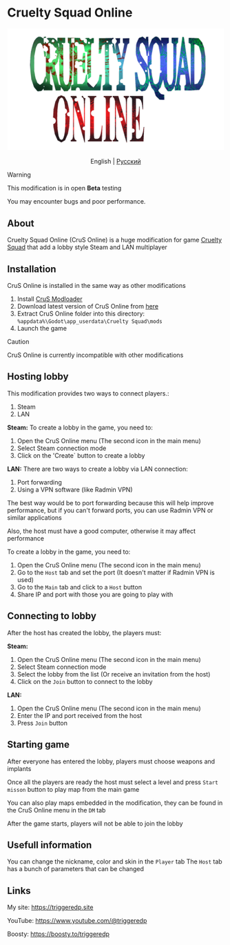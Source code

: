 # Cruelty Squad Online

<div align="center">

<img src="crus_online_logo.png" width="600" alt="Cruelty Squad Online logo">

English | [Русский](README_RU.md) 

</div>

> [!WARNING]
> This modification is in open **Beta** testing
> 
> You may encounter bugs and poor performance.

## About
Cruelty Squad Online (CruS Online) is a huge modification for game [Cruelty Squad](https://store.steampowered.com/app/1388770/Cruelty_Squad/) that add a lobby style Steam and LAN multiplayer

## Installation
CruS Online is installed in the same way as other modifications

1. Install [CruS Modloader](https://github.com/CruS-Modding-Infrastructure/crus-modloader)
2. Download latest version of CruS Online from [here](https://github.com/TriggeredP/crus-online/releases)
3. Extract CruS Online folder into this directory: `%appdata%\Godot\app_userdata\Cruelty Squad\mods`
4. Launch the game

> [!CAUTION]
> CruS Online is currently incompatible with other modifications

## Hosting lobby
This modification provides two ways to connect players.:

1. Steam
2. LAN

**Steam:**
To create a lobby in the game, you need to:

1. Open the CruS Online menu (The second icon in the main menu)
2. Select Steam connection mode
3. Click on the 'Create` button to create a lobby

**LAN:**
There are two ways to create a lobby via LAN connection:

1. Port forwarding
2. Using a VPN software (like Radmin VPN)

The best way would be to port forwarding because this will help improve performance, but if you can't forward ports, you can use Radmin VPN or similar applications

Also, the host must have a good computer, otherwise it may affect performance

To create a lobby in the game, you need to:

1. Open the CruS Online menu (The second icon in the main menu)
2. Go to the `Host` tab and set the port (It doesn't matter if Radmin VPN is used)
3. Go to the `Main` tab and click to a `Host` button
4. Share IP and port with those you are going to play with

## Connecting to lobby
After the host has created the lobby, the players must:

**Steam:**

1. Open the CruS Online menu (The second icon in the main menu)
2. Select Steam connection mode
3. Select the lobby from the list (Or receive an invitation from the host)
4. Click on the `Join` button to connect to the lobby

**LAN:**

1. Open the CruS Online menu (The second icon in the main menu)
2. Enter the IP and port received from the host
3. Press `Join` button

## Starting game
After everyone has entered the lobby, players must choose weapons and implants

Once all the players are ready the host must select a level and press `Start misson` button to play map from the main game

You can also play maps embedded in the modification, they can be found in the CruS Online menu in the `DM` tab

After the game starts, players will not be able to join the lobby

## Usefull information

You can change the nickname, color and skin in the `Player` tab
The `Host` tab has a bunch of parameters that can be changed

## Links
My site: https://triggeredp.site

YouTube: https://www.youtube.com/@triggeredp

Boosty: https://boosty.to/triggeredp
